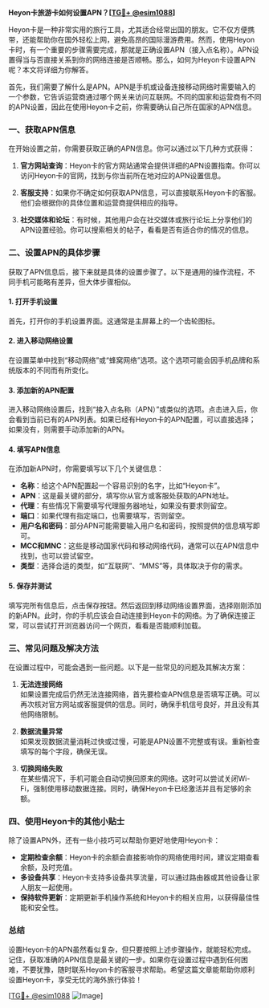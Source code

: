 **Heyon卡旅游卡如何设置APN？[[TG💪+ @esim1088](https://t.me/s/esim1088)]**

Heyon卡是一种非常实用的旅行工具，尤其适合经常出国的朋友。它不仅方便携带，还能帮助你在国外轻松上网，避免高昂的国际漫游费用。然而，使用Heyon卡时，有一个重要的步骤需要完成，那就是正确设置APN（接入点名称）。APN设置得当与否直接关系到你的网络连接是否顺畅。那么，如何为Heyon卡设置APN呢？本文将详细为你解答。

首先，我们需要了解什么是APN。APN是手机或设备连接移动网络时需要输入的一个参数，它告诉运营商通过哪个网关来访问互联网。不同的国家和运营商有不同的APN设置，因此在使用Heyon卡之前，你需要确认自己所在国家的APN信息。

### 一、获取APN信息

在开始设置之前，你需要获取正确的APN信息。你可以通过以下几种方式获得：

1. **官方网站查询**：Heyon卡的官方网站通常会提供详细的APN设置指南。你可以访问Heyon卡的官网，找到与你当前所在地对应的APN设置信息。
   
2. **客服支持**：如果你不确定如何获取APN信息，可以直接联系Heyon卡的客服。他们会根据你的具体位置和运营商提供相应的指导。

3. **社交媒体和论坛**：有时候，其他用户会在社交媒体或旅行论坛上分享他们的APN设置经验。你可以搜索相关的帖子，看看是否有适合你的情况的信息。

### 二、设置APN的具体步骤

获取了APN信息后，接下来就是具体的设置步骤了。以下是通用的操作流程，不同手机可能略有差异，但大体步骤相似。

#### 1. 打开手机设置

首先，打开你的手机设置界面。这通常是主屏幕上的一个齿轮图标。

#### 2. 进入移动网络设置

在设置菜单中找到“移动网络”或“蜂窝网络”选项。这个选项可能会因手机品牌和系统版本的不同而有所变化。

#### 3. 添加新的APN配置

进入移动网络设置后，找到“接入点名称（APN）”或类似的选项。点击进入后，你会看到当前已有的APN列表。如果已经有Heyon卡的APN配置，可以直接选择；如果没有，则需要手动添加新的APN。

#### 4. 填写APN信息

在添加新APN时，你需要填写以下几个关键信息：

- **名称**：给这个APN配置起一个容易识别的名字，比如“Heyon卡”。
- **APN**：这是最关键的部分，填写你从官方或客服处获取的APN地址。
- **代理**：有些情况下需要填写代理服务器地址，如果没有要求则留空。
- **端口**：如果代理有指定端口，也需要填写，否则留空。
- **用户名和密码**：部分APN可能需要输入用户名和密码，按照提供的信息填写即可。
- **MCC和MNC**：这些是移动国家代码和移动网络代码，通常可以在APN信息中找到，也可以尝试留空。
- **类型**：选择合适的类型，如“互联网”、“MMS”等，具体取决于你的需求。

#### 5. 保存并测试

填写完所有信息后，点击保存按钮。然后返回到移动网络设置界面，选择刚刚添加的新APN。此时，你的手机应该会自动连接到Heyon卡的网络。为了确保连接正常，可以尝试打开浏览器访问一个网页，看看是否能顺利加载。

### 三、常见问题及解决方法

在设置过程中，可能会遇到一些问题。以下是一些常见的问题及其解决方案：

1. **无法连接网络**  
   如果设置完成后仍然无法连接网络，首先要检查APN信息是否填写正确。可以再次核对官方网站或客服提供的信息。同时，确保手机信号良好，并且没有其他网络限制。

2. **数据流量异常**  
   如果发现数据流量消耗过快或过慢，可能是APN设置不完整或有误。重新检查填写的每个字段，确保无误。

3. **切换网络失败**  
   在某些情况下，手机可能会自动切换回原来的网络。这时可以尝试关闭Wi-Fi，强制使用移动数据连接。同时，确保Heyon卡已经激活并且有足够的余额。

### 四、使用Heyon卡的其他小贴士

除了设置APN外，还有一些小技巧可以帮助你更好地使用Heyon卡：

- **定期检查余额**：Heyon卡的余额会直接影响你的网络使用时间，建议定期查看余额，及时充值。
- **多设备共享**：Heyon卡支持多设备共享流量，可以通过路由器或其他设备让家人朋友一起使用。
- **保持软件更新**：定期更新手机操作系统和Heyon卡的相关应用，以获得最佳性能和安全性。

### 总结

设置Heyon卡的APN虽然看似复杂，但只要按照上述步骤操作，就能轻松完成。记住，获取准确的APN信息是最关键的一步。如果你在设置过程中遇到任何困难，不要犹豫，随时联系Heyon卡的客服寻求帮助。希望这篇文章能帮助你顺利设置Heyon卡，享受无忧的海外旅行体验！

[[TG💪+ @esim1088](https://t.me/s/esim1088) ![Image](https://i.postimg.cc/4NQfJmqS/Snipaste-2025-05-13-00-14-12.png)]